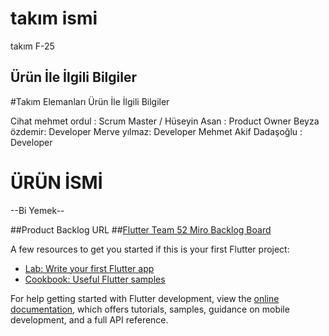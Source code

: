 # takım ismi
 
 takım F-25  

## Ürün İle İlgili Bilgiler

#Takım Elemanları
Ürün İle İlgili Bilgiler

Cihat mehmet ordul : Scrum Master / 
Hüseyin Asan : Product Owner
Beyza özdemir: Developer
Merve yılmaz: Developer
Mehmet Akif Dadaşoğlu : Developer

# ÜRÜN İSMİ

--Bi Yemek--

##Product Backlog URL
##[Flutter Team 52 Miro Backlog Board](https://trello.com/b/fQxinykx/f-25-bootcamp)

A few resources to get you started if this is your first Flutter project:

- [Lab: Write your first Flutter app](https://docs.flutter.dev/get-started/codelab)
- [Cookbook: Useful Flutter samples](https://docs.flutter.dev/cookbook)

For help getting started with Flutter development, view the
[online documentation](https://docs.flutter.dev/), which offers tutorials,
samples, guidance on mobile development, and a full API reference.



